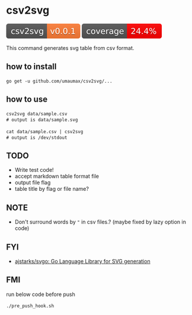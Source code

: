 # csv2svg

![version]( ./version.svg )
![coverage]( ./coverage.svg )

This command generates svg table from csv format.

## how to install
```
go get -u github.com/umaumax/csv2svg/...
```

## how to use
```
csv2svg data/sample.csv
# output is data/sample.svg

cat data/sample.csv | csv2svg
# output is /dev/stdout
```

## TODO
* Write test code!
* accept markdown table format file
* output file flag
* table title by flag or file name?

## NOTE
* Don't surround words by `"` in csv files.? (maybe fixed by lazy option in code)

## FYI
* [ajstarks/svgo: Go Language Library for SVG generation]( https://github.com/ajstarks/svgo )

## FMI
run below code before push
```
./pre_push_hook.sh
```
